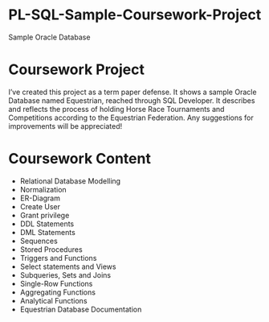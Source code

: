 # PL-SQL-Sample-Coursework-Project
Sample Oracle Database 

# Coursework Project 
I’ve created this project as a term paper defense. It shows a sample Oracle Database named Equestrian, reached through SQL Developer. 
It describes and reflects the process of holding Horse Race Tournaments and Competitions according to the Equestrian Federation.
Any suggestions for improvements will be appreciated!

# Coursework Content
- Relational Database Modelling 
- Normalization
- ER-Diagram
- Create User
- Grant privilege
- DDL Statements
- DML Statements
- Sequences
- Stored Procedures
- Triggers and Functions
- Select statements and Views
- Subqueries, Sets and Joins
- Single-Row Functions
- Aggregating Functions
- Analytical Functions
- Equestrian Database Documentation
